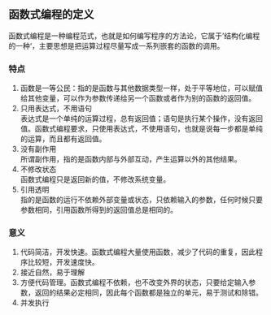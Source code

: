 ## 函数式编程的定义
函数式编程是一种编程范式，也就是如何编写程序的方法论，它属于’结构化编程的一种‘，主要思想是把运算过程尽量写成一系列嵌套的函数的调用。
### 特点
1. 函数是一等公民：指的是函数与其他数据类型一样，处于平等地位，可以赋值给其他变量，可以作为参数传递给另一个函数或者作为别的函数的返回值。
2. 只用表达式，不用语句  
表达式是一个单纯的运算过程，总有返回值；语句是执行某个操作，没有返回值。函数式编程要求，只使用表达式，不使用语句，也就是说每一步都是单纯的运算，而且都有返回值。
3. 没有副作用  
所谓副作用，指的是函数内部与外部互动，产生运算以外的其他结果。
4. 不修改状态  
函数式编程只是返回新的值，不修改系统变量。
5. 引用透明  
指的是函数的运行不依赖外部变量或状态，只依赖输入的参数，任何时候只要参数相同，引用函数所得到的返回值总是相同的。
### 意义
1. 代码简洁，开发快速。函数式编程大量使用函数，减少了代码的重复，因此程序比较短，开发速度快。
2. 接近自然，易于理解
3. 方便代码管理。函数式编程不依赖，也不改变外界的状态，只要给定输入参数，返回的结果必定相同，因此每个函数都是独立的单元，易于测试和除错。
4. 并发执行